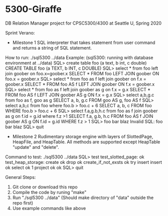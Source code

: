 # 5300-Giraffe
DB Relation Manager project for CPSC5300/4300 at Seattle U, Spring 2020

Sprint Verano: 
- Milestone 1
SQL interpreter that takes statement from user command and returns a string of SQL statement.

How to run:
./sql5300 ../data
Example:
(sql5300: running with database environment at ../data)
SQL> create table foo (a text, b int, c double)
CREATE TABLE foo (a TEXT, b INT, c DOUBLE)
SQL> select * from foo left join goober on foo.x=goober.x
SELECT * FROM foo LEFT JOIN goober ON foo.x = goober.x
SQL> select * from foo as f left join goober on f.x = goober.x
SELECT * FROM foo AS f LEFT JOIN goober ON f.x = goober.x
SQL> select * from foo as f left join goober as g on f.x = g.x
SELECT * FROM foo AS f LEFT JOIN goober AS g ON f.x = g.x
SQL> select a,b,g.c from foo as f, goo as g
SELECT a, b, g.c FROM goo AS g, foo AS f
SQL> select a,b,c from foo where foo.b > foo.c + 6
SELECT a, b, c FROM foo WHERE foo.b > foo.c + 6
SQL> select f.a,g.b,h.c from foo as f join goober as g on f.id = g.id where f.z >1
SELECT f.a, g.b, h.c FROM foo AS f JOIN goober AS g ON f.id = g.id WHERE f.z > 1
SQL> foo bar blaz
Invalid SQL: foo bar blaz
SQL> quit

- Milestone 2
Rudimentary storage engine with layers of SlottedPage, HeapFile, and HeapTable.
All methods are supported except HeapTable "update" and "delete".

Command to test:
./sql5300 ../data
SQL> test
test_slotted_page: ok
test_heap_storage: create ok
drop ok
create_if_not_exsts ok
try insert
insert ok
select ok 1
project ok
ok
SQL> quit

General Steps:
1. Git clone or download this repo
2. Compile the code by runing "make"
3. Run "./sql5300 ../data" (Should make directory of "data" outside the repo first)
4. Use example commands like above
